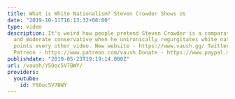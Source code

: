 ```yaml
---
title: What is White Nationalism? Steven Crowder Shows Us
date: "2019-10-11T16:13:32+08:00"
type: video
description: It's weird how people pretend Steven Crowder is a comparatively reasonable
  and moderate conservative when he unironically regurgitates white nationalist talking
  points every other video. New website - https://www.vaush.gg/ Twitter - https://twitter.com/VaushV
  Patreon - https://www.patreon.com/vaush Donate - https://www.paypal.me/vaush
publishdate: "2019-05-23T19:19:14.000Z"
url: /vaush/Y5Ooc5V7BWY/
providers:
  youtube:
    id: Y5Ooc5V7BWY
---
```

